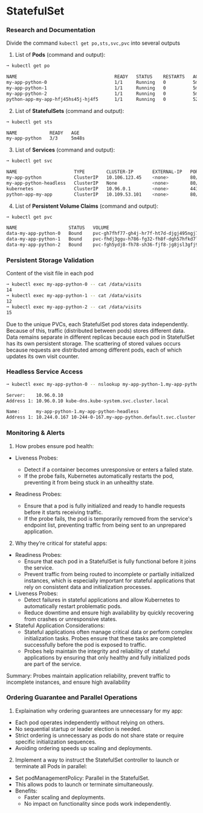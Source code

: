 # StatefulSet

### Research and Documentation

Divide the command `kubectl get po,sts,svc,pvc` into several outputs
 
1) List of **Pods** (command and output):
```bash
➞ kubectl get po

NAME                                    READY   STATUS    RESTARTS   AGE
my-app-python-0                         1/1     Running   0          5m36s
my-app-python-1                         1/1     Running   0          5m23s
my-app-python-2                         1/1     Running   0          5m28s
python-app-my-app-hfj45hs45j-hj4f5      1/1     Running   0          52s
```

2) List of **StatefulSets** (command and output):
```bash
➞ kubectl get sts

NAME            READY   AGE
my-app-python   3/3     5m48s
```

3) List of **Services** (command and output):
```bash
➞ kubectl get svc

NAME                     TYPE        CLUSTER-IP       EXTERNAL-IP   PORT(S)   AGE
my-app-python            ClusterIP   10.106.123.45    <none>        80/TCP    5m27s
my-app-python-headless   ClusterIP   None             <none>        80/TCP    7m
kubernetes               ClusterIP   10.96.0.1        <none>        443/TCP   13d
python-app-my-app        ClusterIP   10.109.53.101    <none>        80/TCP    22h
```

4) List of **Persistent Volume Claims** (command and output):
```bash
➞ kubectl get pvc

NAME                   STATUS   VOLUME                                     CAPACITY   ACCESS MODES   STORAGECLASS   AGE
data-my-app-python-0   Bound    pvc-gh7fhf77-gh4j-hr7f-ht7d-djgj495ngj7f   1Gi        RWO            standard       7m12s
data-my-app-python-1   Bound    pvc-fhdj3ggu-h786-fg32-fh8f-dgh57hfkd7ll   1Gi        RWO            standard       7m8s
data-my-app-python-2   Bound    pvc-fgh5ydj8-fh78-sh36-fjf8-jg8jsl3gfj98   1Gi        RWO            standard       7m2s
```

### Persistent Storage Validation

Content of the visit file in each pod
```bash
➞ kubectl exec my-app-python-0 -- cat /data/visits
14
➞ kubectl exec my-app-python-1 -- cat /data/visits
12
➞ kubectl exec my-app-python-2 -- cat /data/visits
15
```
Due to the unique PVCs, each StatefulSet pod stores data independently. Because of this, traffic (distributed between pods) stores different data. Data remains separate in different replicas because each pod in StatefulSet has its own persistent storage. The scattering of stored values occurs because requests are distributed among different pods, each of which updates its own visit counter.

### Headless Service Access

```bash
➞ kubectl exec my-app-python-0 -- nslookup my-app-python-1.my-app-python-headless

Server:    10.96.0.10
Address 1: 10.96.0.10 kube-dns.kube-system.svc.cluster.local

Name:      my-app-python-1.my-app-python-headless
Address 1: 10.244.0.167 10-244-0-167.my-app-python.default.svc.cluster.local
```

### Monitoring & Alerts

1) How probes ensure pod health:

- Liveness Probes:
  - Detect if a container becomes unresponsive or enters a failed state.
  - If the probe fails, Kubernetes automatically restarts the pod, preventing it from being stuck in an unhealthy state.

- Readiness Probes:
  - Ensure that a pod is fully initialized and ready to handle requests before it starts receiving traffic.
  - If the probe fails, the pod is temporarily removed from the service's endpoint list, preventing traffic from being sent to an unprepared application.

2) Why they’re critical for stateful apps:

- Readiness Probes:
  - Ensure that each pod in a StatefulSet is fully functional before it joins the service.
  - Prevent traffic from being routed to incomplete or partially initialized instances, which is especially important for stateful applications that rely on consistent data and initialization processes.
- Liveness Probes:
  - Detect failures in stateful applications and allow Kubernetes to automatically restart problematic pods.
  - Reduce downtime and ensure high availability by quickly recovering from crashes or unresponsive states.
- Stateful Application Considerations:
  - Stateful applications often manage critical data or perform complex initialization tasks. Probes ensure that these tasks are completed successfully before the pod is exposed to traffic.
  - Probes help maintain the integrity and reliability of stateful applications by ensuring that only healthy and fully initialized pods are part of the service.

Summary: Probes maintain application reliability, prevent traffic to incomplete instances, and ensure high availability

### Ordering Guarantee and Parallel Operations

1) Explaination why ordering guarantees are unnecessary for my app:

- Each pod operates independently without relying on others.
- No sequential startup or leader election is needed.
- Strict ordering is unnecessary as pods do not share state or require specific initialization sequences.
- Avoiding ordering speeds up scaling and deployments.

2) Implement a way to instruct the StatefulSet controller to launch or terminate all Pods in parallel:

- Set podManagementPolicy: Parallel in the StatefulSet.
- This allows pods to launch or terminate simultaneously.
- Benefits:
  - Faster scaling and deployments.
  - No impact on functionality since pods work independently.

